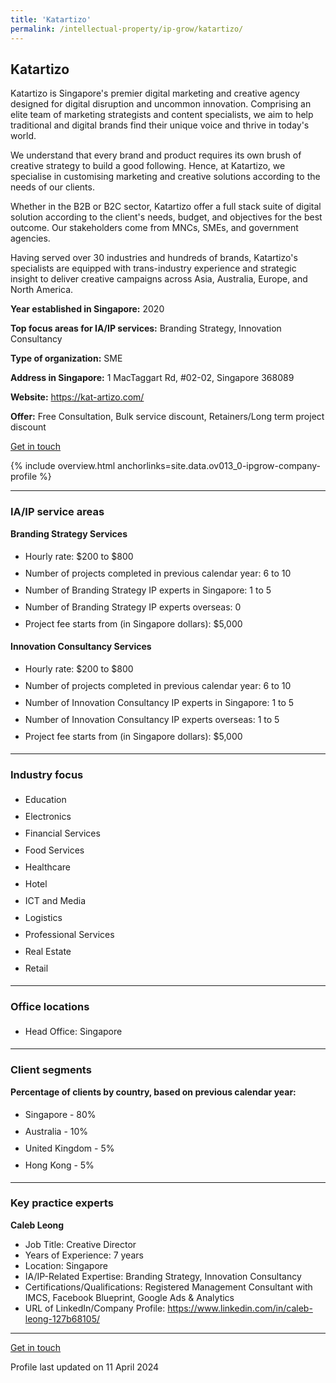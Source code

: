 ```yaml
---
title: 'Katartizo'
permalink: /intellectual-property/ip-grow/katartizo/
---
```


## Katartizo

Katartizo is Singapore's premier digital marketing and creative agency designed for digital disruption and uncommon innovation. Comprising an elite team of marketing strategists and content specialists, we aim to help traditional and digital brands find their unique voice and thrive in today's world.

We understand that every brand and product requires its own brush of creative strategy to build a good following. Hence, at Katartizo, we specialise in customising marketing and creative solutions according to the needs of our clients.
 
Whether in the B2B or B2C sector, Katartizo offer a full stack suite of digital solution according to the client's needs, budget, and objectives for the best outcome. Our stakeholders come from MNCs, SMEs, and government agencies.

Having served over 30 industries and hundreds of brands, Katartizo's specialists are equipped with trans-industry experience and strategic insight to deliver creative campaigns across Asia, Australia, Europe, and North America.

<b>Year established in Singapore:</b> 2020

<b>Top focus areas for IA/IP services:</b> Branding Strategy, Innovation Consultancy

<b>Type of organization:</b> SME

<b>Address in Singapore:</b> 1 MacTaggart Rd, #02-02, Singapore 368089

<b>Website:</b> <a href='https://kat-artizo.com/'>https://kat-artizo.com/</a>

<b>Offer:</b> Free Consultation, Bulk service discount, Retainers/Long term project discount

<a class='btn' href='https://form.gov.sg/67cfaadbdd496a3035db8f48' target='_blank' rel='noopener'>Get in touch</a>

{% include overview.html anchorlinks=site.data.ov013_0-ipgrow-company-profile %}

---
<a name='ip-related-service-areas'></a>
### IA/IP service areas

**Branding Strategy Services**

<ul>
<li style='line-height: 27px; margin: 0px 0px !important'>Hourly rate:  $200 to $800</li>
<li style='line-height: 27px; margin: 0px 0px !important'>Number of projects completed in previous calendar year: 6 to 10</li>
<li style='line-height: 27px; margin: 0px 0px !important'>Number of Branding Strategy IP experts in Singapore: 1 to 5</li>
<li style='line-height: 27px; margin: 0px 0px !important'>Number of Branding Strategy IP experts overseas: 0</li>
<li style='line-height: 27px; margin: 0px 0px !important'>Project fee starts from (in Singapore dollars):  $5,000</li>
</ul>

**Innovation Consultancy Services**

<ul>
<li style='line-height: 27px; margin: 0px 0px !important'>Hourly rate:  $200 to $800</li>
<li style='line-height: 27px; margin: 0px 0px !important'>Number of projects completed in previous calendar year: 6 to 10</li>
<li style='line-height: 27px; margin: 0px 0px !important'>Number of Innovation Consultancy IP experts in Singapore: 1 to 5</li>
<li style='line-height: 27px; margin: 0px 0px !important'>Number of Innovation Consultancy IP experts overseas: 1 to 5</li>
<li style='line-height: 27px; margin: 0px 0px !important'>Project fee starts from (in Singapore dollars):  $5,000</li>
</ul>

---
<a name='industry-focus'></a>
### Industry focus

<ul><li style='line-height: 27px; margin: 0px 0px !important'> Education</li><li style='line-height: 27px; margin: 0px 0px !important'>Electronics</li><li style='line-height: 27px; margin: 0px 0px !important'>Financial Services</li><li style='line-height: 27px; margin: 0px 0px !important'>Food Services</li><li style='line-height: 27px; margin: 0px 0px !important'>Healthcare </li><li style='line-height: 27px; margin: 0px 0px !important'>Hotel</li><li style='line-height: 27px; margin: 0px 0px !important'>ICT and Media </li><li style='line-height: 27px; margin: 0px 0px !important'>Logistics</li><li style='line-height: 27px; margin: 0px 0px !important'>Professional Services </li><li style='line-height: 27px; margin: 0px 0px !important'>Real Estate </li><li style='line-height: 27px; margin: 0px 0px !important'>Retail</li></ul>

---
<a name='office-locations'></a>
### Office locations

<ul><li style='line-height: 27px; margin: 0px 0px !important'> Head Office: Singapore</li></ul>

---
<a name='client-segments'></a>
### Client segments

**Percentage of clients by country, based on previous calendar year:**

<ul><li style='line-height: 27px; margin: 0px 0px !important'> Singapore - 80%</li><li style='line-height: 27px; margin: 0px 0px !important'>Australia - 10%</li><li style='line-height: 27px; margin: 0px 0px !important'>United Kingdom - 5%</li><li style='line-height: 27px; margin: 0px 0px !important'>Hong Kong - 5%</li></ul>

---
<a name='key-practice-experts'></a>
### Key practice experts

**Caleb Leong**

- Job Title: Creative Director
- Years of Experience: 7 years
- Location: Singapore
- IA/IP-Related Expertise: Branding Strategy, Innovation Consultancy
- Certifications/Qualifications: Registered Management Consultant with IMCS, Facebook Blueprint, Google Ads & Analytics
- URL of LinkedIn/Company Profile: <a href="https://www.linkedin.com/in/caleb-leong-127b68105/" target="_blank" rel="noopener">https://www.linkedin.com/in/caleb-leong-127b68105/</a>

---
<p>
<a class='btn' href='https://form.gov.sg/67cfaadbdd496a3035db8f48' target='_blank' rel='noopener'>Get in touch</a>
</p>
Profile last updated on 11 April 2024
